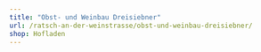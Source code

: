 ```yaml
---
title: "Obst- und Weinbau Dreisiebner"
url: /ratsch-an-der-weinstrasse/obst-und-weinbau-dreisiebner/
shop: Hofladen
---
```

